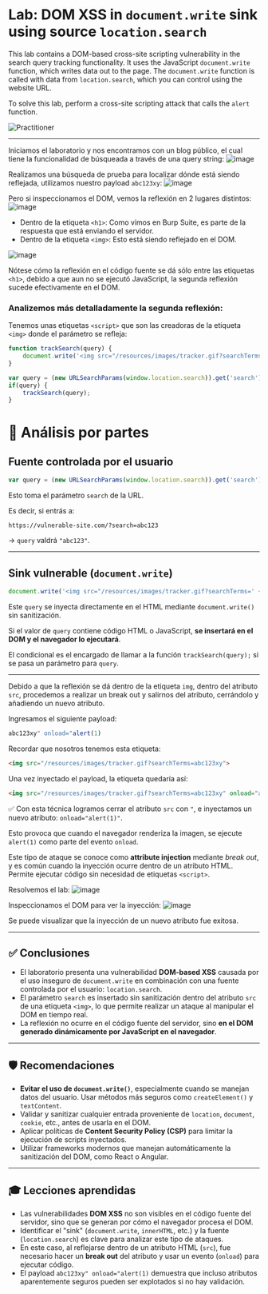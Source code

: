 # Lab: DOM XSS in `document.write` sink using source `location.search`

This lab contains a DOM-based cross-site scripting vulnerability in the search query tracking functionality. It uses the JavaScript `document.write` function, which writes data out to the page. The `document.write` function is called with data from `location.search`, which you can control using the website URL.

To solve this lab, perform a cross-site scripting attack that calls the `alert` function.  


![Practitioner](https://img.shields.io/badge/level-Apprentice-green) 


---

Iniciamos el laboratorio y nos encontramos con un blog público, el cual tiene la funcionalidad de búsqueada a través de una query string:
![image](https://github.com/user-attachments/assets/d812c1dd-b38d-4bf4-990f-307ee98adb58)


Realizamos una búsqueda de prueba para localizar dónde está siendo reflejada, utilizamos nuestro payload `abc123xy`:
![image](https://github.com/user-attachments/assets/e6e406cd-027a-43de-8274-065ee1f087b6)


Pero si inspeccionamos el DOM, vemos la reflexión en 2 lugares distintos:
![image](https://github.com/user-attachments/assets/872486a6-a0a9-4b92-abd4-4fe40440dbfb)

- Dentro de la etiqueta `<h1>`: Como vimos en Burp Suite, es parte de la respuesta que está enviando el servidor.
- Dentro de la etiqueta `<img>`: Esto está siendo reflejado en el DOM.

![image](https://github.com/user-attachments/assets/1b4e2c5e-38b7-4fe6-8968-d4df4815302f)

Nótese cómo la reflexión en el código fuente se dá sólo entre las etiquetas `<h1>`, debido a que aun no se ejecutó JavaScript, la segunda reflexión sucede efectivamente en el DOM.


### Analizemos más detalladamente la segunda reflexión:

Tenemos unas etiquetas `<script>` que son las creadoras de la etiqueta `<img>` donde el parámetro se refleja:
```js
function trackSearch(query) {
    document.write('<img src="/resources/images/tracker.gif?searchTerms=' + query + '">');
}

var query = (new URLSearchParams(window.location.search)).get('search');
if(query) {
    trackSearch(query);
}
```
# 🧠 Análisis por partes

## Fuente controlada por el usuario

```javascript
var query = (new URLSearchParams(window.location.search)).get('search');
```

Esto toma el parámetro `search` de la URL.

Es decir, si entrás a:

```
https://vulnerable-site.com/?search=abc123
```

→ `query` valdrá `"abc123"`.

---

## Sink vulnerable (`document.write`)

```javascript
document.write('<img src="/resources/images/tracker.gif?searchTerms=' + query + '">');
```

Este `query` se inyecta directamente en el HTML mediante `document.write()` sin sanitización.

Si el valor de `query` contiene código HTML o JavaScript, **se insertará en el DOM y el navegador lo ejecutará**.


El condicional es el encargado de llamar a la función `trackSearch(query);` si se pasa un parámetro para `query`.  

---

Debido a que la reflexión se dá dentro de la etiqueta `img`, dentro del atributo `src`, procedemos a realizar un break out y salirnos del atributo, cerrándolo y añadiendo un nuevo atributo.

Ingresamos el siguiente payload:

```js
abc123xy" onload="alert(1)
```

Recordar que nosotros tenemos esta etiqueta:
```html
<img src="/resources/images/tracker.gif?searchTerms=abc123xy">
```

Una vez inyectado el payload, la etiqueta quedaría así:
```html
<img src="/resources/images/tracker.gif?searchTerms=abc123xy" onload="alert(1)">
```
✅ Con esta técnica logramos cerrar el atributo `src` con `"`, e inyectamos un nuevo atributo: `onload="alert(1)"`.

Esto provoca que cuando el navegador renderiza la imagen, se ejecute `alert(1)` como parte del evento `onload`.

Este tipo de ataque se conoce como **attribute injection** mediante *break out*, y es común cuando la inyección ocurre dentro de un atributo HTML. Permite ejecutar código sin necesidad de etiquetas `<script>`.  

Resolvemos el lab:
![image](https://github.com/user-attachments/assets/88aa4b5c-ea21-4a1b-a75a-21d047e412d4)

Inspeccionamos el DOM para ver la inyección:
![image](https://github.com/user-attachments/assets/5631f1f6-6f47-4c32-a214-047de45bbf8e)

Se puede visualizar que la inyección de un nuevo atributo fue exitosa.


---

## ✅ Conclusiones

- El laboratorio presenta una vulnerabilidad **DOM-based XSS** causada por el uso inseguro de `document.write` en combinación con una fuente controlada por el usuario: `location.search`.
- El parámetro `search` es insertado sin sanitización dentro del atributo `src` de una etiqueta `<img>`, lo que permite realizar un ataque al manipular el DOM en tiempo real.
- La reflexión no ocurre en el código fuente del servidor, sino **en el DOM generado dinámicamente por JavaScript en el navegador**.

---

## 🛡️ Recomendaciones

- **Evitar el uso de `document.write()`**, especialmente cuando se manejan datos del usuario. Usar métodos más seguros como `createElement()` y `textContent`.
- Validar y sanitizar cualquier entrada proveniente de `location`, `document`, `cookie`, etc., antes de usarla en el DOM.
- Aplicar políticas de **Content Security Policy (CSP)** para limitar la ejecución de scripts inyectados.
- Utilizar frameworks modernos que manejan automáticamente la sanitización del DOM, como React o Angular.

---

## 🎓 Lecciones aprendidas

- Las vulnerabilidades **DOM XSS** no son visibles en el código fuente del servidor, sino que se generan por cómo el navegador procesa el DOM.
- Identificar el "sink" (`document.write`, `innerHTML`, etc.) y la fuente (`location.search`) es clave para analizar este tipo de ataques.
- En este caso, al reflejarse dentro de un atributo HTML (`src`), fue necesario hacer un **break out** del atributo y usar un evento (`onload`) para ejecutar código.
- El payload `abc123xy" onload="alert(1)` demuestra que incluso atributos aparentemente seguros pueden ser explotados si no hay validación.
